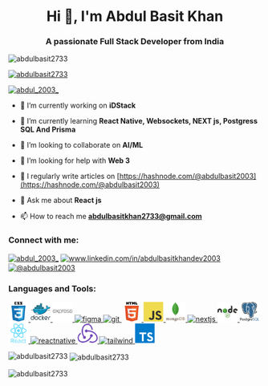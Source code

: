 <h1 align="center">Hi 👋, I'm Abdul Basit Khan</h1>
<h3 align="center">A passionate Full Stack Developer from India</h3>

<p align="left"> <img src="https://komarev.com/ghpvc/?username=abdulbasit2733&label=Profile%20views&color=0e75b6&style=flat" alt="abdulbasit2733" /> </p>

<p align="left"> <a href="https://github.com/ryo-ma/github-profile-trophy"><img src="https://github-profile-trophy.vercel.app/?username=abdulbasit2733" alt="abdulbasit2733" /></a> </p>

<p align="left"> <a href="https://twitter.com/abdul_2003_" target="blank"><img src="https://img.shields.io/twitter/follow/abdul_2003_?logo=twitter&style=for-the-badge" alt="abdul_2003_" /></a> </p>

- 🔭 I’m currently working on **iDStack**

- 🌱 I’m currently learning **React Native, Websockets, NEXT js, Postgress SQL And Prisma**

- 👯 I’m looking to collaborate on **AI/ML**

- 🤝 I’m looking for help with **Web 3**

- 📝 I regularly write articles on [https://hashnode.com/@abdulbasit2003](https://hashnode.com/@abdulbasit2003)

- 💬 Ask me about **React js**

- 📫 How to reach me **abdulbasitkhan2733@gmail.com**

<h3 align="left">Connect with me:</h3>
<p align="left">
<a href="https://twitter.com/abdul_2003_" target="blank"><img align="center" src="https://raw.githubusercontent.com/rahuldkjain/github-profile-readme-generator/master/src/images/icons/Social/twitter.svg" alt="abdul_2003_" height="30" width="40" /></a>
<a href="https://linkedin.com/in/www.linkedin.com/in/abdulbasitkhandev2003" target="blank"><img align="center" src="https://raw.githubusercontent.com/rahuldkjain/github-profile-readme-generator/master/src/images/icons/Social/linked-in-alt.svg" alt="www.linkedin.com/in/abdulbasitkhandev2003" height="30" width="40" /></a>
<a href="https://hashnode.com/@abdulbasit2003" target="blank"><img align="center" src="https://raw.githubusercontent.com/rahuldkjain/github-profile-readme-generator/master/src/images/icons/Social/hashnode.svg" alt="@abdulbasit2003" height="30" width="40" /></a>
</p>

<h3 align="left">Languages and Tools:</h3>
<p align="left"> <a href="https://www.w3schools.com/css/" target="_blank" rel="noreferrer"> <img src="https://raw.githubusercontent.com/devicons/devicon/master/icons/css3/css3-original-wordmark.svg" alt="css3" width="40" height="40"/> </a> <a href="https://www.docker.com/" target="_blank" rel="noreferrer"> <img src="https://raw.githubusercontent.com/devicons/devicon/master/icons/docker/docker-original-wordmark.svg" alt="docker" width="40" height="40"/> </a> <a href="https://expressjs.com" target="_blank" rel="noreferrer"> <img src="https://raw.githubusercontent.com/devicons/devicon/master/icons/express/express-original-wordmark.svg" alt="express" width="40" height="40"/> </a> <a href="https://www.figma.com/" target="_blank" rel="noreferrer"> <img src="https://www.vectorlogo.zone/logos/figma/figma-icon.svg" alt="figma" width="40" height="40"/> </a> <a href="https://git-scm.com/" target="_blank" rel="noreferrer"> <img src="https://www.vectorlogo.zone/logos/git-scm/git-scm-icon.svg" alt="git" width="40" height="40"/> </a> <a href="https://www.w3.org/html/" target="_blank" rel="noreferrer"> <img src="https://raw.githubusercontent.com/devicons/devicon/master/icons/html5/html5-original-wordmark.svg" alt="html5" width="40" height="40"/> </a> <a href="https://developer.mozilla.org/en-US/docs/Web/JavaScript" target="_blank" rel="noreferrer"> <img src="https://raw.githubusercontent.com/devicons/devicon/master/icons/javascript/javascript-original.svg" alt="javascript" width="40" height="40"/> </a> <a href="https://www.mongodb.com/" target="_blank" rel="noreferrer"> <img src="https://raw.githubusercontent.com/devicons/devicon/master/icons/mongodb/mongodb-original-wordmark.svg" alt="mongodb" width="40" height="40"/> </a> <a href="https://nextjs.org/" target="_blank" rel="noreferrer"> <img src="https://cdn.worldvectorlogo.com/logos/nextjs-2.svg" alt="nextjs" width="40" height="40"/> </a> <a href="https://nodejs.org" target="_blank" rel="noreferrer"> <img src="https://raw.githubusercontent.com/devicons/devicon/master/icons/nodejs/nodejs-original-wordmark.svg" alt="nodejs" width="40" height="40"/> </a> <a href="https://www.postgresql.org" target="_blank" rel="noreferrer"> <img src="https://raw.githubusercontent.com/devicons/devicon/master/icons/postgresql/postgresql-original-wordmark.svg" alt="postgresql" width="40" height="40"/> </a> <a href="https://reactjs.org/" target="_blank" rel="noreferrer"> <img src="https://raw.githubusercontent.com/devicons/devicon/master/icons/react/react-original-wordmark.svg" alt="react" width="40" height="40"/> </a> <a href="https://reactnative.dev/" target="_blank" rel="noreferrer"> <img src="https://reactnative.dev/img/header_logo.svg" alt="reactnative" width="40" height="40"/> </a> <a href="https://redux.js.org" target="_blank" rel="noreferrer"> <img src="https://raw.githubusercontent.com/devicons/devicon/master/icons/redux/redux-original.svg" alt="redux" width="40" height="40"/> </a> <a href="https://tailwindcss.com/" target="_blank" rel="noreferrer"> <img src="https://www.vectorlogo.zone/logos/tailwindcss/tailwindcss-icon.svg" alt="tailwind" width="40" height="40"/> </a> <a href="https://www.typescriptlang.org/" target="_blank" rel="noreferrer"> <img src="https://raw.githubusercontent.com/devicons/devicon/master/icons/typescript/typescript-original.svg" alt="typescript" width="40" height="40"/> </a> </p>

<p><img align="left" src="https://github-readme-stats.vercel.app/api/top-langs?username=abdulbasit2733&show_icons=true&locale=en&layout=compact" alt="abdulbasit2733" /></p>

<p>&nbsp;<img align="center" src="https://github-readme-stats.vercel.app/api?username=abdulbasit2733&show_icons=true&locale=en" alt="abdulbasit2733" /></p>

<p><img align="center" src="https://github-readme-streak-stats.herokuapp.com/?user=abdulbasit2733&" alt="abdulbasit2733" /></p>
